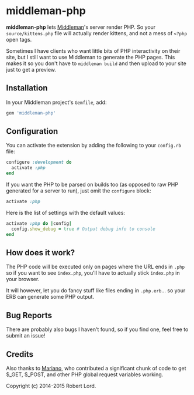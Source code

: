 # middleman-php

**middleman-php** lets [Middleman](https://github.com/middleman/middleman)'s server render PHP. So your `source/kittens.php` file will actually render kittens, and not a mess of `<?php` open tags.

Sometimes I have clients who want little bits of PHP interactivity on their site, but I still want to use Middleman to generate the PHP pages. This makes it so you don't have to `middleman build` and then upload to your site just to get a preview.

## Installation

In your Middleman project's `Gemfile`, add:

```ruby
gem 'middleman-php'
```

## Configuration

You can activate the extension by adding the following to your `config.rb` file:

```ruby
configure :development do
  activate :php
end
```

If you want the PHP to be parsed on builds too (as opposed to raw PHP generated for a server to run), just omit the `configure` block:

```ruby
activate :php
```

Here is the list of settings with the default values:

```ruby
activate :php do |config|
  config.show_debug = true # Output debug info to console
end
```

## How does it work?

The PHP code will be executed only on pages where the URL ends in `.php` so if you want to see `index.php`, you'll have to actually stick `index.php` in your browser.

It will however, let you do fancy stuff like files ending in `.php.erb`... so your ERB can generate some PHP output.

## Bug Reports

There are probably also bugs I haven't found, so if you find one, feel free to submit an issue!

## Credits

Also thanks to [Mariano](https://github.com/mcavallo), who contributed a significant chunk of code to get $_GET, $_POST, and other PHP global request variables working.

Copyright (c) 2014-2015 Robert Lord.
